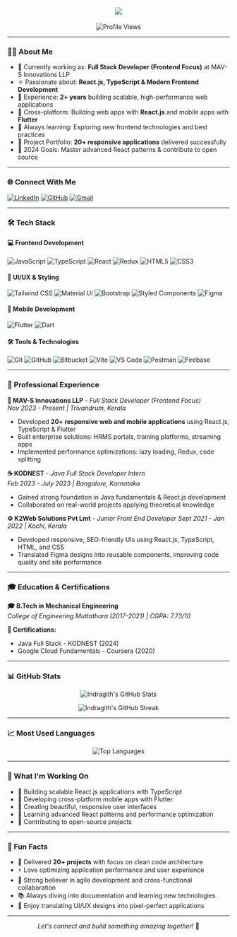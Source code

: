 <h1 align="center">
  <a href="https://git.io/typing-svg">
    <img src="https://readme-typing-svg.herokuapp.com/?lines=Hey+There!+👋;I'm+Indragith+N+S;Frontend+Developer+⚛️;Building+Amazing+Apps!&center=true&size=30">
  </a>
</h1>

<p align="center">
  <img src="https://komarev.com/ghpvc/?username=Indragith-dev&color=brightgreen" alt="Profile Views">
</p>

---

### 👨‍💻 About Me

- 🔭 Currently working as: **Full Stack Developer (Frontend Focus)** at MAV-S Innovations LLP
- ⚛️ Passionate about: **React.js, TypeScript & Modern Frontend Development**
- 🚀 Experience: **2+ years** building scalable, high-performance web applications
- 📱 Cross-platform: Building web apps with **React.js** and mobile apps with **Flutter**
- 🌱 Always learning: Exploring new frontend technologies and best practices
- 💼 Project Portfolio: **20+ responsive applications** delivered successfully
- 🎯 2024 Goals: Master advanced React patterns & contribute to open source

---

### 🌐 Connect With Me

[![LinkedIn](https://img.shields.io/badge/LinkedIn-0077B5?style=for-the-badge&logo=linkedin&logoColor=white)](https://www.linkedin.com/in/nsindragith)
[![GitHub](https://img.shields.io/badge/GitHub-181717?style=for-the-badge&logo=github&logoColor=white)](https://github.com/Indragith-dev)
[![Gmail](https://img.shields.io/badge/Gmail-D14836?style=for-the-badge&logo=gmail&logoColor=white)](mailto:nsindragith@gmail.com)

---

### 🛠️ Tech Stack

#### 💻 Frontend Development
![JavaScript](https://img.shields.io/badge/-JavaScript-F7DF1E?style=flat-square&logo=javascript&logoColor=black)
![TypeScript](https://img.shields.io/badge/-TypeScript-007ACC?style=flat-square&logo=typescript&logoColor=white)
![React](https://img.shields.io/badge/-React-61DAFB?style=flat-square&logo=react&logoColor=black)
![Redux](https://img.shields.io/badge/-Redux-764ABC?style=flat-square&logo=redux&logoColor=white)
![HTML5](https://img.shields.io/badge/-HTML5-E34F26?style=flat-square&logo=html5&logoColor=white)
![CSS3](https://img.shields.io/badge/-CSS3-1572B6?style=flat-square&logo=css3&logoColor=white)

#### 🎨 UI/UX & Styling
![Tailwind CSS](https://img.shields.io/badge/-Tailwind_CSS-38B2AC?style=flat-square&logo=tailwind-css&logoColor=white)
![Material UI](https://img.shields.io/badge/-Material_UI-0081CB?style=flat-square&logo=material-ui&logoColor=white)
![Bootstrap](https://img.shields.io/badge/-Bootstrap-7952B3?style=flat-square&logo=bootstrap&logoColor=white)
![Styled Components](https://img.shields.io/badge/-Styled_Components-DB7093?style=flat-square&logo=styled-components&logoColor=white)
![Figma](https://img.shields.io/badge/-Figma-F24E1E?style=flat-square&logo=figma&logoColor=white)

#### 📱 Mobile Development
![Flutter](https://img.shields.io/badge/-Flutter-02569B?style=flat-square&logo=flutter&logoColor=white)
![Dart](https://img.shields.io/badge/-Dart-0175C2?style=flat-square&logo=dart&logoColor=white)

#### 🛠️ Tools & Technologies
![Git](https://img.shields.io/badge/-Git-F05032?style=flat-square&logo=git&logoColor=white)
![GitHub](https://img.shields.io/badge/-GitHub-181717?style=flat-square&logo=github&logoColor=white)
![Bitbucket](https://img.shields.io/badge/-Bitbucket-0052CC?style=flat-square&logo=bitbucket&logoColor=white)
![Vite](https://img.shields.io/badge/-Vite-646CFF?style=flat-square&logo=vite&logoColor=white)
![VS Code](https://img.shields.io/badge/-VS_Code-007ACC?style=flat-square&logo=visual-studio-code&logoColor=white)
![Postman](https://img.shields.io/badge/-Postman-FF6C37?style=flat-square&logo=postman&logoColor=white)
![Firebase](https://img.shields.io/badge/-Firebase-FFCA28?style=flat-square&logo=firebase&logoColor=black)

---

### 💼 Professional Experience

**🏢 MAV-S Innovations LLP** - *Full Stack Developer (Frontend Focus)*  
*Nov 2023 - Present | Trivandrum, Kerala*
- Developed **20+ responsive web and mobile applications** using React.js, TypeScript & Flutter
- Built enterprise solutions: HRMS portals, training platforms, streaming apps
- Implemented performance optimizations: lazy loading, Redux, code splitting

**☕ KODNEST** - *Java Full Stack Developer Intern*  
*Feb 2023 - July 2023 | Bangalore, Karnataka*
- Gained strong foundation in Java fundamentals & React.js development
- Collaborated on real-world projects applying theoretical knowledge

**⚙️ K2Web Solutions Pvt Lmt** - *Junior Front End Developer* 
*Sept 2021 - Jan 2022 | Kochi, Kerala*
- Developed responsive, SEO-friendly UIs using React.js, TypeScript, HTML, and CSS
- Translated Figma designs into reusable components, improving code quality and site performance

---

### 🎓 Education & Certifications

**🎓 B.Tech in Mechanical Engineering**  
*College of Engineering Muttathara (2017-2021) | CGPA: 7.73/10*

**📜 Certifications:**
- Java Full Stack - KODNEST (2024)
- Google Cloud Fundamentals - Coursera (2020)

---

### 📊 GitHub Stats

<p align="center">
  <img src="https://github-readme-stats.vercel.app/api?username=Indragith-dev&show_icons=true&include_all_commits=true&theme=algolia&hide_border=true" alt="Indragith's GitHub Stats" />
</p>

<p align="center">
  <img src="https://github-readme-streak-stats.herokuapp.com/?user=Indragith-dev&theme=algolia" alt="Indragith's GitHub Streak" />
</p>

---

### 📈 Most Used Languages

<p align="center">
  <img src="https://github-readme-stats.vercel.app/api/top-langs/?username=Indragith-dev&layout=compact&theme=algolia&hide_border=true&langs_count=8" alt="Top Languages" />
</p>

---

### 🚀 What I'm Working On

- 🔨 Building scalable React.js applications with TypeScript
- 📱 Developing cross-platform mobile apps with Flutter
- 🎨 Creating beautiful, responsive user interfaces
- 🧠 Learning advanced React patterns and performance optimization
- 🌟 Contributing to open-source projects

---

### 💭 Fun Facts

- 🎯 Delivered **20+ projects** with focus on clean code architecture
- ⚡ Love optimizing application performance and user experience
- 🤝 Strong believer in agile development and cross-functional collaboration
- 📚 Always diving into documentation and learning new technologies
- 🎨 Enjoy translating UI/UX designs into pixel-perfect applications

---

<p align="center">
  <i>Let's connect and build something amazing together!</i> 🚀
</p>
